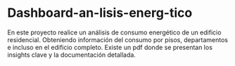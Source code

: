 # Dashboard-an-lisis-energ-tico
En este proyecto realice un análisis de consumo energético de un edificio residencial. Obteniendo información del consumo por pisos, departamentos e incluso en el edificio completo. Existe un pdf donde se presentan los insights clave y la documentación detallada. 
